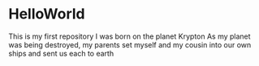 # HelloWorld
This is my first repository
I was born on the planet Krypton
As my planet was being destroyed, my parents set myself and my cousin into our own ships and sent us each to earth

